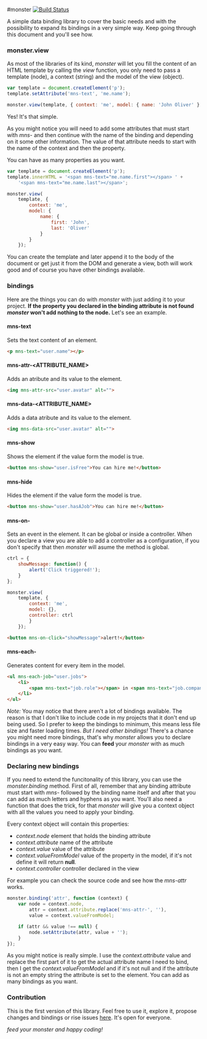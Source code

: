#monster [![Build Status](https://travis-ci.org/jeremenichelli/monster.svg)](https://travis-ci.org/jeremenichelli/monster)

A simple data binding library to cover the basic needs and with the possibility to expand its bindings in a very simple way. Keep going through this document and you'll see how.

### monster.view

As most of the libraries of its kind, *monster* will let you fill the content of an HTML template by calling the *view* function, you only need to pass a template (node), a context (string) and the model of the view (object).

```js
var template = document.createElement('p');
template.setAttribute('mns-text', 'me.name');

monster.view(template, { context: 'me', model: { name: 'John Oliver' } });
```

Yes! It's that simple.

As you might notice you will need to add some attributes that must start with *mns-* and then continue with the name of the binding and depending on it some other information. The value of that attribute needs to start with the name of the context and then the property.

You can have as many properties as you want.

```js
var template = document.createElement('p');
template.innerHTML = '<span mns-text="me.name.first"></span> ' +
    '<span mns-text="me.name.last"></span>';

monster.view(
    template, {
        context: 'me',
        model: {
            name: {
                first: 'John',
                last: 'Oliver'
            }
        }
    });
```

You can create the template and later append it to the body of the document or get just it from the DOM and generate a view, both will work good and of course you have other bindings available.


### bindings

Here are the things you can do with *monster* with just adding it to your project. **If the property you declared in the binding attribute is not found *monster* won't add nothing to the node.** Let's see an example.

#### mns-text

Sets the text content of an element.

```html
<p mns-text="user.name"></p>
```

#### mns-attr-<ATTRIBUTE_NAME>

Adds an atribute and its value to the element.

```html
<img mns-attr-src="user.avatar" alt="">
```

#### mns-data-<ATTRIBUTE_NAME>

Adds a data atribute and its value to the element.

```html
<img mns-data-src="user.avatar" alt="">
```

#### mns-show

Shows the element if the value form the model is true.

```html
<button mns-show="user.isFree">You can hire me!</button>
```

#### mns-hide

Hides the element if the value form the model is true.

```html
<button mns-show="user.hasAJob">You can hire me!</button>
```

#### mns-on-<EVENT>

Sets an event in the element. It can be global or inside a controller. When you declare a view you are able to add a controller as a configuration, if you don't specify that then *monster* will asume the method is global.

```js
ctrl = {
    showMessage: function() {
        alert('Click triggered!');
    }
};

monster.view(
    template, {
        context: 'me',
        model: {},
        controller: ctrl
        }
    });
```

```html
<button mns-on-click="showMessage">alert!</button>
```

#### mns-each-<ITEM>

Generates content for every item in the model.

```html
<ul mns-each-job="user.jobs">
    <li>
        <span mns-text="job.role"></span> in <span mns-text="job.company"></span>
    </li>
</ul>
```

*Note:* You may notice that there aren't a lot of bindings available. The reason is that I don't like to include code in my projects that it don't end up being used. So I prefer to keep the bindings to minimum, this means less file size and faster loading times. *But I need other bindings!* There's a chance you might need more bindings, that's why *monster* allows you to declare bindings in a very easy way. You can **feed** your *monster* with as much bindings as you want.


### Declaring new bindings

If you need to extend the funcitonality of this library, you can use the *monster.binding* method. First of all, remember that any binding attribute must start with *mns-* followed by the binding name itself and after that you can add as much letters and hyphens as you want. You'll also need a function that does the trick, for that *monster* will give you a context object with all the values you need to apply your binding. 

Every context object will contain this properties:
- *context.node* element that holds the binding attribute
- *context.attribute* name of the attribute
- *context.value* value of the attribute
- *context.valueFromModel* value of the property in the model, if it's not define it will return **null**.
- *context.controller* controller declared in the view

For example you can check the source code and see how the *mns-attr* works.

```js
monster.binding('attr', function (context) {
    var node = context.node,
        attr = context.attribute.replace('mns-attr-', ''),
        value = context.valueFromModel;

    if (attr && value !== null) {
        node.setAttribute(attr, value + '');
    }
});
```

As you might notice is really simple. I use the *context.attribute* value and replace the first part of it to get the actual attribute name I need to bind, then I get the *context.valueFromModel* and if it's not null and if the attribute is not an empty string the attribute is set to the element. You can add as many bindings as you want.


### Contribution

This is the first version of this library. Feel free to use it, explore it, propose changes and bindings or rise issues <a href="https://github.com/jeremenichelli/monster/issues" target="_blank">here</a>. It's open for everyone.


*feed your monster and happy coding!*





